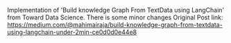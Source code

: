 Implementation of 'Build knowledge Graph From TextData using LangChain' from Toward Data Science. 
There is some minor changes 
Original Post link: https://medium.com/@mahimairaja/build-knowledge-graph-from-textdata-using-langchain-under-2min-ce0d0d0e44e8 
